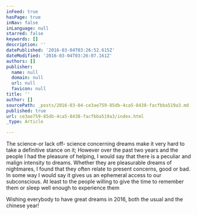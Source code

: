```yaml
---
inFeed: true
hasPage: true
inNav: false
inLanguage: null
starred: false
keywords: []
description: ''
datePublished: '2016-03-04T03:26:52.615Z'
dateModified: '2016-03-04T03:26:07.161Z'
authors: []
publisher:
  name: null
  domain: null
  url: null
  favicon: null
title: ''
author: []
sourcePath: _posts/2016-03-04-ce3ae759-85db-4ca5-8438-facfbba519a3.md
published: true
url: ce3ae759-85db-4ca5-8438-facfbba519a3/index.html
_type: Article

---
```

The science-or lack off- science concerning dreams make it very hard to take a definitive stance on it; However over the past two years and the people I had the pleasure of helping, I would say that there is a peculiar and malign intensity to dreams. Whether they are pleasurable dreams of nightmares, I found that they often relate to present concerns, good or bad. In some way I would say it gives us an ephemeral access to our subconscious. At least to the people willing to give the time to remember them or sleep well enough to experience them

Wishing everybody to have great dreams in 2016, both the usual and the chinese year!